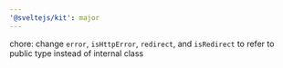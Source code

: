 ```yaml
---
'@sveltejs/kit': major
---
```


chore: change `error`, `isHttpError`, `redirect`, and `isRedirect` to refer to public type instead of internal class
